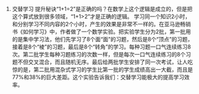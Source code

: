 1. 交替学习
  提升秘诀“1+1=2”是正确的吗？在数学上这个逻辑是成立的，但是把这个算式放到很多领域，“1+1>2”才是正确的逻辑。
  学习同一个知识2小时，和分别学习不同内容的2个小时，产生的效果是非常不一样的。在亚马逊畅销书《如何学习》中，作者做了一个数学实验。把实验学生分为2批，第一批用的是集中学习法，他们先学习了8个面“面”的习题，然后是8个“顶点”的习题，接着是8个“棱”的习题，最后是8个“转角”的学习。每种习题一口气连续练习8次。第二批学生每种习题练习的次数一样，但是每次一口气连续练习的8个习题不但交叉混合，而且随机无序。最后给两批学生安排了同一次考试，让人吃惊的是，第二批用混杂式学习的学生比第一批的学生成绩高出一大截，而且是77%和38%的巨大差距。这个实验告诉我们：交替学习能极大的提高学习效率。